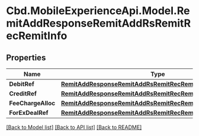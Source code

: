# Cbd.MobileExperienceApi.Model.RemitAddResponseRemitAddRsRemitRecRemitInfo

## Properties

Name | Type | Description | Notes
------------ | ------------- | ------------- | -------------
**DebitRef** | [**RemitAddResponseRemitAddRsRemitRecRemitInfoDebitRef**](RemitAddResponseRemitAddRsRemitRecRemitInfoDebitRef.md) |  | [optional] 
**CreditRef** | [**RemitAddResponseRemitAddRsRemitRecRemitInfoDebitRef**](RemitAddResponseRemitAddRsRemitRecRemitInfoDebitRef.md) |  | [optional] 
**FeeChargeAlloc** | [**RemitAddResponseRemitAddRsRemitRecRemitInfoFeeChargeAlloc**](RemitAddResponseRemitAddRsRemitRecRemitInfoFeeChargeAlloc.md) |  | [optional] 
**ForExDealRef** | [**RemitAddResponseRemitAddRsRemitRecRemitInfoForExDealRef**](RemitAddResponseRemitAddRsRemitRecRemitInfoForExDealRef.md) |  | [optional] 

[[Back to Model list]](../README.md#documentation-for-models) [[Back to API list]](../README.md#documentation-for-api-endpoints) [[Back to README]](../README.md)

